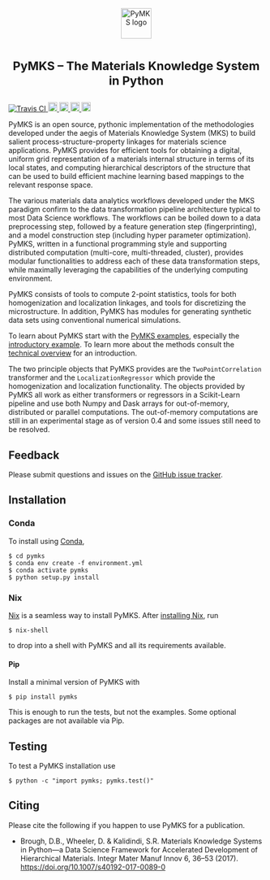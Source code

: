 <p align="center">
<img src="https://raw.githubusercontent.com/materialsinnovation/pymks/master/doc/pymks_logo.ico"
     height="60"
     alt="PyMKS logo"
     class="inline">
</p>

<h1> <p align="center"><sup><strong>
PyMKS &ndash; The Materials Knowledge System in Python
</strong></sup></p>
</h1>

<a href="https://travis-ci.org/materialsinnovation/pymks" target="_blank">
<img src="https://api.travis-ci.org/materialsinnovation/pymks.svg"
alt="Travis CI">
</a>
<a href="https://github.com/materialsinnovation/pymks/blob/master/LICENSE.md">
<img src="https://img.shields.io/badge/license-mit-blue.svg" alt="License" height="18">
</a>
<a href="http://pymks.readthedocs.io/en/latest/?badge=latest">
<img src="https://readthedocs.org/projects/pymks/badge/?version=latest" alt="Documentation Status" height="18">
</a>
<a href="https://pypi.python.org/pypi/pymks">
<img src="https://badge.fury.io/py/pymks.svg" alt="PyPI version" height="18">
</a>
<a href="https://circleci.com/gh/materialsinnovation/pymks">
<img src="https://circleci.com/gh/materialsinnovation/pymks.svg?style=shield" alt="Circle CI" height="18">
</a>


PyMKS is an open source, pythonic implementation of the methodologies 
developed under the aegis of Materials Knowledge System (MKS) to build 
salient process-structure-property linkages for materials science applications.
PyMKS provides for efficient tools for obtaining a digital, uniform grid representation 
of a materials internal structure in terms of its local states, and computing hierarchical 
descriptors of the structure that can be used to build efficient machine 
learning based mappings to the relevant response space.


The various materials data analytics workflows developed under the MKS paradigm confirm to 
the data transformation pipeline architecture typical to most Data Science workflows. The workflows 
can be boiled down to a data preprocessing step, followed by a feature generation step (fingerprinting), 
and a model construction step (including hyper parameter optimization). PyMKS, written in a functional 
programming style and supporting distributed computation (multi-core, multi-threaded, cluster), provides 
modular functionalities to address each of these data transformation steps, while maximally leveraging 
the capabilities of the underlying computing environment.


PyMKS consists of tools to compute 2-point statistics, tools for both homogenization 
and localization linkages, and tools for discretizing the microstructure. In addition, 
PyMKS has modules for generating synthetic data sets using conventional numerical 
simulations. 

To learn about PyMKS start with the [PyMKS examples](./index.ipynb), 
especially the [introductory example](notebooks/intro.ipynb). 
To learn more about the methods consult the 
[technical overview](http://pymks.org/en/latest/rst/notebooks/tech_overview.html) 
for an introduction.


The two principle objects that PyMKS provides are the
`TwoPointCorrelation` transformer and the `LocalizationRegressor`
which provide the homogenization and localization functionality. The
objects provided by PyMKS all work as either transformers or
regressors in a Scikit-Learn pipeline and use both Numpy and Dask
arrays for out-of-memory, distributed or parallel computations. The
out-of-memory computations are still in an experimental stage as of
version 0.4 and some issues still need to be resolved.

## Feedback

Please submit questions and issues on the [GitHub issue
tracker](https://github.com/materialsinnovation/pymks/issues).

## Installation

### Conda

To install using [Conda][conda],

    $ cd pymks
    $ conda env create -f environment.yml
    $ conda activate pymks
    $ python setup.py install

### Nix

[Nix](https://nixos.org/nix/) is a seamless way to install
PyMKS. After [installing
Nix](https://nixos.org/nix/manual/#chap-quick-start), run

    $ nix-shell

to drop into a shell with PyMKS and all its requirements available.

#### Pip

Install a minimal version of PyMKS with

    $ pip install pymks

This is enough to run the tests, but not the examples. Some optional
packages are not available via Pip.

## Testing

To test a PyMKS installation use

    $ python -c "import pymks; pymks.test()"

## Citing

Please cite the following if you happen to use PyMKS for a
publication.

 - Brough, D.B., Wheeler, D. & Kalidindi, S.R. Materials Knowledge
   Systems in Python—a Data Science Framework for Accelerated
   Development of Hierarchical Materials. Integr Mater Manuf Innov 6,
   36–53 (2017). https://doi.org/10.1007/s40192-017-0089-0

[conda]: https://docs.conda.io/en/latest/
